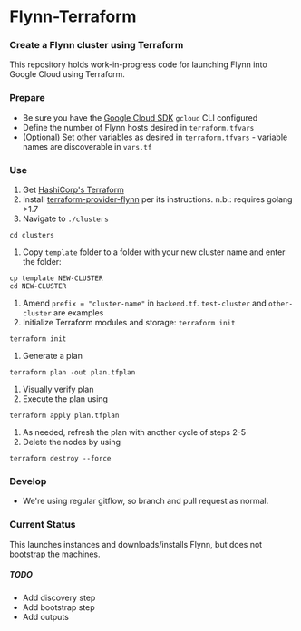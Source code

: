 # Flynn-Terraform

### Create a Flynn cluster using Terraform

This repository holds work-in-progress code for launching Flynn into Google Cloud using Terraform.
### Prepare
- Be sure you have the [Google Cloud SDK][1] `gcloud` CLI configured
- Define the number of Flynn hosts desired in `terraform.tfvars`
- (Optional) Set other variables as desired in `terraform.tfvars` - variable names are discoverable in `vars.tf`

### Use

1. Get [HashiCorp's Terraform][2]
1. Install [terraform-provider-flynn][3] per its instructions. n.b.: requires golang >1.7
1. Navigate to `./clusters`
```
cd clusters
```
1. Copy `template` folder to a folder with your new cluster name and enter the folder:
```
cp template NEW-CLUSTER
cd NEW-CLUSTER
```
1. Amend `prefix = "cluster-name"` in `backend.tf`. `test-cluster` and `other-cluster` are examples
1. Initialize Terraform modules and storage: `terraform init`
```
terraform init
```
1. Generate a plan
```
terraform plan -out plan.tfplan
```
1. Visually verify plan
1. Execute the plan using
```
terraform apply plan.tfplan
```
1. As needed, refresh the plan with another cycle of steps 2-5
1. Delete the nodes by using
```
terraform destroy --force
```

### Develop
- We're using regular gitflow, so branch and pull request as normal.

### Current Status

This launches instances and downloads/installs Flynn, but does not bootstrap the machines.

##### TODO
- Add discovery step
- Add bootstrap step
- Add outputs


[1]: https://cloud.google.com/sdk/downloads
[2]: https://www.terraform.io/downloads.html
[3]:https://github.com/benosman/terraform-provider-flynn
